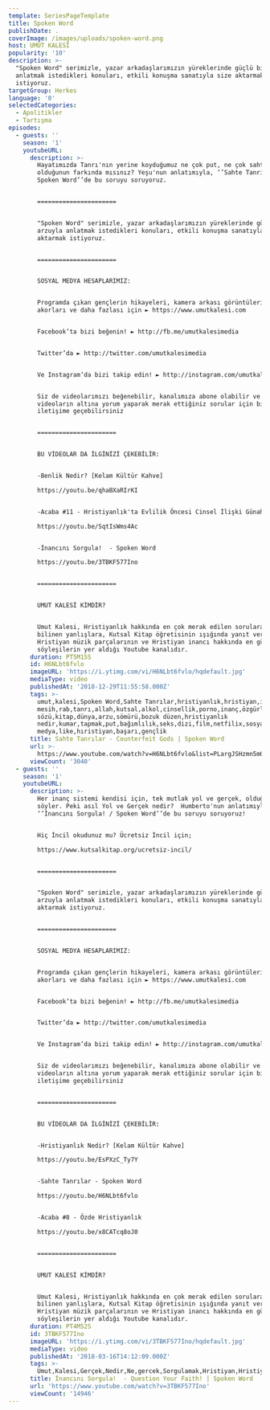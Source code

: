 ```yaml
---
template: SeriesPageTemplate
title: Spoken Word
publishDate: .
coverImage: /images/uploads/spoken-word.png
host: UMUT KALESİ
popularity: '10'
description: >-
  "Spoken Word" serimizle, yazar arkadaşlarımızın yüreklerinde güçlü bir arzuyla
  anlatmak istedikleri konuları, etkili konuşma sanatıyla size aktarmak
  istiyoruz.
targetGroup: Herkes
language: '0'
selectedCategories:
  - Apolitikler
  - Tartışma
episodes:
  - guests: ''
    season: '1'
    youtubeURL:
      description: >-
        Hayatımızda Tanrı'nın yerine koyduğumuz ne çok put, ne çok sahte tanrı
        olduğunun farkında mısınız? Yeşu'nun anlatımıyla, ‘’Sahte Tanrılar /
        Spoken Word’’de bu soruyu soruyoruz. 


        ======================


        "Spoken Word" serimizle, yazar arkadaşlarımızın yüreklerinde güçlü bir
        arzuyla anlatmak istedikleri konuları, etkili konuşma sanatıyla size
        aktarmak istiyoruz.


        ======================


        SOSYAL MEDYA HESAPLARIMIZ: 


        Programda çıkan gençlerin hikayeleri, kamera arkası görüntüleri, ilahi
        akorları ve daha fazlası için ► https://www.umutkalesi.com


        Facebook’ta bizi beğenin! ► http://fb.me/umutkalesimedia 


        Twitter’da ► http://twitter.com/umutkalesimedia 


        Ve Instagram’da bizi takip edin! ► http://instagram.com/umutkalesi 


        Siz de videolarımızı beğenebilir, kanalımıza abone olabilir ve
        videoların altına yorum yaparak merak ettiğiniz sorular için bizimle
        iletişime geçebilirsiniz


        ======================


        BU VİDEOLAR DA İLGİNİZİ ÇEKEBİLİR:


        -Benlik Nedir? [Kelam Kültür Kahve]

        https://youtu.be/qhaBXaRIrKI


        -Acaba #11 - Hristiyanlık'ta Evlilik Öncesi Cinsel İlişki Günah mı?

        https://youtu.be/SqtIsWms4Ac


        -İnancını Sorgula!  - Spoken Word

        https://youtu.be/3TBKF577Ino


        ======================


        UMUT KALESİ KİMDİR?


        Umut Kalesi, Hristiyanlık hakkında en çok merak edilen sorulara ve
        bilinen yanlışlara, Kutsal Kitap öğretisinin ışığında yanıt veren;
        Hristiyan müzik parçalarının ve Hristiyan inancı hakkında en güncel
        söyleşilerin yer aldığı Youtube kanalıdır.
      duration: PT5M15S
      id: H6NLbt6fvlo
      imageURL: 'https://i.ytimg.com/vi/H6NLbt6fvlo/hqdefault.jpg'
      mediaType: video
      publishedAt: '2018-12-29T11:55:58.000Z'
      tags: >-
        umut,kalesi,Spoken Word,Sahte Tanrılar,hristiyanlık,hristiyan,isa
        mesih,rab,tanrı,allah,kutsal,alkol,cinsellik,porno,inanç,özgürlük,muhammet,kuran,incil,tevrat,zebur,doğruluk,ahlak,tanrı
        sözü,kitap,dünya,arzu,sömürü,bozuk düzen,hristiyanlık
        nedir,kumar,tapmak,put,bağımlılık,seks,dizi,film,netfilix,sosyal
        medya,like,hıristiyan,başarı,gençlik
      title: Sahte Tanrılar - Counterfeit Gods | Spoken Word
      url: >-
        https://www.youtube.com/watch?v=H6NLbt6fvlo&list=PLargJSHzmn5m0nRSqWQG7QD1ylh3g88vX&index=2&t=0s
      viewCount: '3040'
  - guests: ''
    season: '1'
    youtubeURL:
      description: >-
        Her inanç sistemi kendisi için, tek mutlak yol ve gerçek, olduğunu
        söyler. Peki asıl Yol ve Gerçek nedir?  Humberto'nun anlatımıyla,
        ‘’İnancını Sorgula! / Spoken Word’’de bu soruyu soruyoruz!


        Hiç İncil okudunuz mu? Ücretsiz İncil için;

        https://www.kutsalkitap.org/ucretsiz-incil/


        ======================


        "Spoken Word" serimizle, yazar arkadaşlarımızın yüreklerinde güçlü bir
        arzuyla anlatmak istedikleri konuları, etkili konuşma sanatıyla size
        aktarmak istiyoruz.


        ======================


        SOSYAL MEDYA HESAPLARIMIZ: 


        Programda çıkan gençlerin hikayeleri, kamera arkası görüntüleri, ilahi
        akorları ve daha fazlası için ► https://www.umutkalesi.com


        Facebook’ta bizi beğenin! ► http://fb.me/umutkalesimedia 


        Twitter’da ► http://twitter.com/umutkalesimedia 


        Ve Instagram’da bizi takip edin! ► http://instagram.com/umutkalesi 


        Siz de videolarımızı beğenebilir, kanalımıza abone olabilir ve
        videoların altına yorum yaparak merak ettiğiniz sorular için bizimle
        iletişime geçebilirsiniz


        ======================


        BU VİDEOLAR DA İLGİNİZİ ÇEKEBİLİR:


        -Hristiyanlık Nedir? [Kelam Kültür Kahve]

        https://youtu.be/EsPXzC_Ty7Y


        -Sahte Tanrılar - Spoken Word

        https://youtu.be/H6NLbt6fvlo


        -Acaba #8 - Özde Hristiyanlık

        https://youtu.be/x8CATcq8oJ0


        ======================


        UMUT KALESİ KİMDİR?


        Umut Kalesi, Hristiyanlık hakkında en çok merak edilen sorulara ve
        bilinen yanlışlara, Kutsal Kitap öğretisinin ışığında yanıt veren;
        Hristiyan müzik parçalarının ve Hristiyan inancı hakkında en güncel
        söyleşilerin yer aldığı Youtube kanalıdır.
      duration: PT4M52S
      id: 3TBKF577Ino
      imageURL: 'https://i.ytimg.com/vi/3TBKF577Ino/hqdefault.jpg'
      mediaType: video
      publishedAt: '2018-03-16T14:12:09.000Z'
      tags: >-
        Umut,Kalesi,Gerçek,Nedir,Ne,gercek,Sorgulamak,Hristiyan,Hristiyanlık,İslam,İslamiyet,Müslüman,Müslümanlık,Din,Felsefe,Araştırma,Budizm,Putperestlik,İsrail,Kudüs,Politika,Siyaset
      title: İnancını Sorgula!  - Question Your Faith! | Spoken Word
      url: 'https://www.youtube.com/watch?v=3TBKF577Ino'
      viewCount: '14946'
---
```


